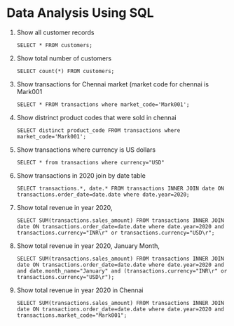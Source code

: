 

# Data Analysis Using SQL
1. Show all customer records

   `SELECT * FROM customers;`

2. Show total number of customers

   `SELECT count(*) FROM customers;`

3. Show transactions for Chennai market (market code for chennai is Mark001

   `SELECT * FROM transactions where market_code='Mark001';`

4. Show distrinct product codes that were sold in chennai

   `SELECT distinct product_code FROM transactions where market_code='Mark001';`

5. Show transactions where currency is US dollars

   `SELECT * from transactions where currency="USD"`

6. Show transactions in 2020 join by date table

   `SELECT transactions.*, date.* FROM transactions INNER JOIN date ON transactions.order_date=date.date where date.year=2020;`

7. Show total revenue in year 2020,

   `SELECT SUM(transactions.sales_amount) FROM transactions INNER JOIN date ON transactions.order_date=date.date where date.year=2020 and transactions.currency="INR\r" or transactions.currency="USD\r";`

8. Show total revenue in year 2020, January Month,

   `SELECT SUM(transactions.sales_amount) FROM transactions INNER JOIN date ON transactions.order_date=date.date where date.year=2020 and and date.month_name="January" and (transactions.currency="INR\r" or transactions.currency="USD\r");`

9. Show total revenue in year 2020 in Chennai

   `SELECT SUM(transactions.sales_amount) FROM transactions INNER JOIN date ON transactions.order_date=date.date where date.year=2020 and transactions.market_code="Mark001";`
